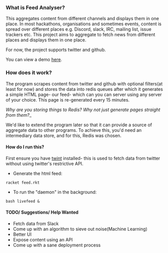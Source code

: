 ### What is Feed Analyser?

This aggregates content from different channels and displays them in one place. In most hackathons, organisations and sometimes events, content is spread over different places e.g. Discord, slack, IRC, mailing list, issue trackers etc. This project aims to aggregate to fetch news from different places and displays them in one place.

For now, the project supports twitter and github.

You can view a demo [here](https://feed.bonfacemunyoki.com/).

### How does it work?

The program scrapes content from twitter and github with optional filters(at least for now) and stores the data into redis queues after which it generates a simple HTML page- our feed- which can you can server using any server of your choice. This page is re-generated every 15 minutes.

_Why are you storing things to Redis? Why not just generate pages straight from them?__

We'd like to extend the program later so that it can provide a source of
aggregate data to other programs. To achieve this, you'd need an intermediary
data store, and for this, Redis was chosen.

#### How do I run this?

First ensure you have [twint](https://github.com/twintproject/twint/tree/master/twint) installed- this is used to fetch data from twitter without using twitter's restrictive API.

- Generate the html feed:

```
racket feed.rkt
```

- To run the "daemon" in the background:
```
bash livefeed &
```

#### TODO/ Suggestions/ Help Wanted

- Fetch data from Slack
- Come up with an algorithm to sieve out noise(Machine Learning)
- Better UI
- Expose content using an API
- Come up with a sane deployment process
